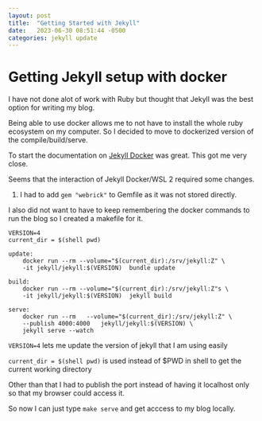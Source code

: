 ```yaml
---
layout: post
title:  "Getting Started with Jekyll"
date:   2023-06-30 08:51:44 -0500
categories: jekyll update
---
```


# Getting Jekyll setup with docker

I have not done alot of work with Ruby but thought that Jekyll was the best option for writing my blog.

Being able to use docker allows me to not have to install the whole ruby ecosystem on my computer.  So I decided to move to dockerized version of the compile/build/serve.

To start the documentation on [Jekyll Docker](https://github.com/envygeeks/jekyll-docker) was great.  This got me very close.

Seems that the interaction of Jekyll Docker/WSL 2 required some changes.

1. I had to add `gem "webrick"` to Gemfile as it was not stored directly.

I also did not want to have to keep remembering the docker commands to run the blog so I created a makefile for it.

``` make
VERSION=4
current_dir = $(shell pwd)

update:
	docker run --rm --volume="$(current_dir):/srv/jekyll:Z" \
    -it jekyll/jekyll:$(VERSION)  bundle update

build: 
	docker run --rm --volume="$(current_dir):/srv/jekyll:Z"s \
    -it jekyll/jekyll:$(VERSION)  jekyll build

serve:
	docker run --rm   --volume="$(current_dir):/srv/jekyll:Z" \
    --publish 4000:4000   jekyll/jekyll:$(VERSION) \
    jekyll serve --watch
```

`VERSION=4` lets me update the version of jekyll that I am using easily

`current_dir = $(shell pwd)` is used instead of $PWD in shell to get the current working directory

Other than that I had to publish the port instead of having it localhost only so that my browser could access it.

So now I can just type `make serve` and get acccess to my blog locally.